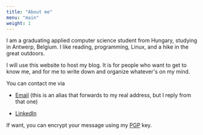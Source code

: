 ```yaml
---
title: "About me"
menu: "main"
weight: 1
---
```


I am a graduating applied computer science student from Hungary, studying in Antwerp, Belgium. I like reading,
programming, Linux, and a hike in the great outdoors. 

I will use this website to host my blog. It is for people who want to get to know me, and for me to write down and organize whatever's on my mind.

You can contact me via
 - [Email](mailto:levente.blog.p9ovf@slmail.me) (this is an alias that forwards to my real address, but I reply from that one) 
 
 - [LinkedIn](https://www.linkedin.com/in/leventekataipal/) 
  
If want, you can encrypt your message using my [PGP](https://levente.blog/pgp) key.
